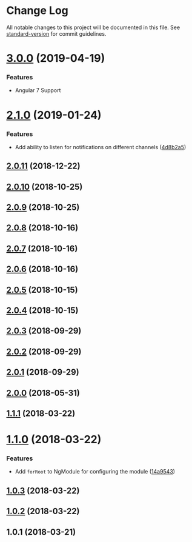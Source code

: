 # Change Log

All notable changes to this project will be documented in this file. See [standard-version](https://github.com/conventional-changelog/standard-version) for commit guidelines.
<a name="2.1.0"></a>
# [3.0.0](https://github.com/chancezeus/angular-laravel-echo/compare/v2.1.0...v3.0.0) (2019-04-19)


### Features

* Angular 7 Support

<a name="2.1.0"></a>
# [2.1.0](https://github.com/chancezeus/angular-laravel-echo/compare/v2.0.11...v2.1.0) (2019-01-24)


### Features

* Add ability to listen for notifications on different channels ([4d8b2a5](https://github.com/chancezeus/angular-laravel-echo/commit/4d8b2a5))



<a name="2.0.11"></a>
## [2.0.11](https://github.com/chancezeus/angular-laravel-echo/compare/v2.0.10...v2.0.11) (2018-12-22)



<a name="2.0.10"></a>
## [2.0.10](https://github.com/chancezeus/angular-laravel-echo/compare/v2.0.9...v2.0.10) (2018-10-25)



<a name="2.0.9"></a>
## [2.0.9](https://github.com/chancezeus/angular-laravel-echo/compare/v2.0.8...v2.0.9) (2018-10-25)



<a name="2.0.8"></a>
## [2.0.8](https://github.com/chancezeus/angular-laravel-echo/compare/v2.0.7...v2.0.8) (2018-10-16)



<a name="2.0.7"></a>
## [2.0.7](https://github.com/chancezeus/angular-laravel-echo/compare/v2.0.6...v2.0.7) (2018-10-16)



<a name="2.0.6"></a>
## [2.0.6](https://github.com/chancezeus/angular-laravel-echo/compare/v2.0.5...v2.0.6) (2018-10-16)



<a name="2.0.5"></a>
## [2.0.5](https://github.com/chancezeus/angular-laravel-echo/compare/v2.0.4...v2.0.5) (2018-10-15)



<a name="2.0.4"></a>
## [2.0.4](https://github.com/chancezeus/angular-laravel-echo/compare/v2.0.3...v2.0.4) (2018-10-15)



<a name="2.0.3"></a>
## [2.0.3](https://github.com/chancezeus/angular-laravel-echo/compare/v2.0.2...v2.0.3) (2018-09-29)



<a name="2.0.2"></a>
## [2.0.2](https://github.com/chancezeus/angular-laravel-echo/compare/v2.0.1...v2.0.2) (2018-09-29)



<a name="2.0.1"></a>
## [2.0.1](https://github.com/chancezeus/angular-laravel-echo/compare/v1.1.1...v2.0.1) (2018-09-29)



<a name="2.0.0"></a>
## [2.0.0](https://github.com/chancezeus/angular-laravel-echo/compare/v1.1.1...v2.0.0) (2018-05-31)



<a name="1.1.1"></a>
## [1.1.1](https://github.com/chancezeus/angular-laravel-echo/compare/v1.1.0...v1.1.1) (2018-03-22)



<a name="1.1.0"></a>
# [1.1.0](https://github.com/chancezeus/angular-laravel-echo/compare/v1.0.3...v1.1.0) (2018-03-22)


### Features

* Add `forRoot` to NgModule for configuring the module ([14a9543](https://github.com/chancezeus/angular-laravel-echo/commit/14a9543))



<a name="1.0.3"></a>
## [1.0.3](https://github.com/chancezeus/angular-laravel-echo/compare/v1.0.2...v1.0.3) (2018-03-22)



<a name="1.0.2"></a>
## [1.0.2](https://github.com/chancezeus/angular-laravel-echo/compare/v1.0.1...v1.0.2) (2018-03-22)



<a name="1.0.1"></a>
## 1.0.1 (2018-03-21)
